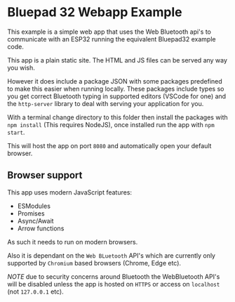 # Bluepad 32 Webapp Example

This example is a simple web app that uses the Web Bluetooth api's to communicate with an ESP32 running the equivalent Bluepad32 example code.

This app is a plain static site. The HTML and JS files can be served any way you wish.

However it does include a package JSON with some packages predefined to make this easier when running locally. These packages include types so you get correct Bluetooth typing in supported editors (VSCode for one) and the `http-server` library to deal with serving your application for you.

With a terminal change directory to this folder then install the packages with `npm install` (This requires NodeJS), once installed run the app with `npm start`.

This will host the app on port `8080` and automatically open your default browser.

## Browser support

This app uses modern JavaScript features:

* ESModules
* Promises
* Async/Await
* Arrow functions

As such it needs to run on modern browsers.

Also it is dependant on the `Web BLuetooth` API's which are currently only supported by `Chromium` based browsers (Chrome, Edge etc).

*NOTE* due to security concerns around Bluetooth the WebBluetooth API's will be disabled unless the app is hosted on `HTTPS` or access on `localhost` (not `127.0.0.1` etc).

